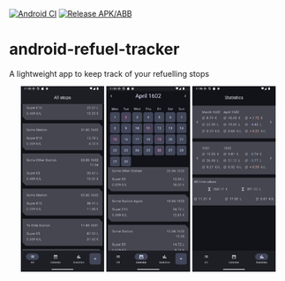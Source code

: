 [![Android CI](https://github.com/gnush/android-refuel-tracker/actions/workflows/android.yml/badge.svg)](https://github.com/gnush/android-refuel-tracker/actions/workflows/android.yml)
[![Release APK/ABB](https://github.com/gnush/android-refuel-tracker/actions/workflows/upload_apk_abb.yml/badge.svg)](https://github.com/gnush/android-refuel-tracker/actions/workflows/upload_apk_abb.yml)

# android-refuel-tracker
A lightweight app to keep track of your refuelling stops

<div align="center">
<img src="https://github.com/gnush/android-refuel-tracker/blob/master/images/list_screen.png" style="width:30%" alt="Fuel Stop list screen in dark mode">
<img src="https://github.com/gnush/android-refuel-tracker/blob/master/images/calendar_screen.png" style="width:30%" alt="Fuel Stop calendar screen in dark mode">
<img src="https://github.com/gnush/android-refuel-tracker/blob/master/images/stats_screen.png" style="width:30%" alt="Fuel Stop statistics screen in dark mode">
</div>